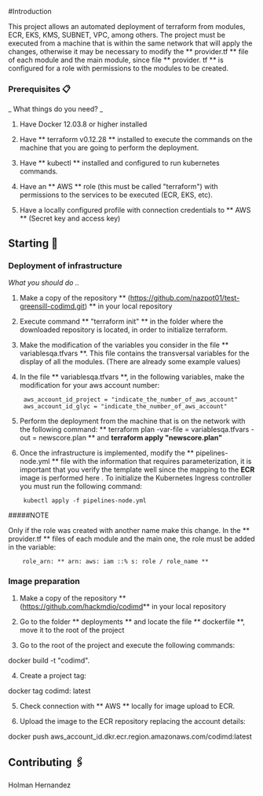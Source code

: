 #Introduction

This project allows an automated deployment of terraform from modules, ECR, EKS, KMS, SUBNET, VPC, among others. The project must be executed from a machine that is within the same network that will apply the changes, otherwise it may be necessary to modify the ** provider.tf ** file of each module and the main module, since file ** provider. tf ** is configured for a role with permissions to the modules to be created.

### Prerequisites 📋

_ What things do you need? _

1. Have Docker 12.03.8 or higher installed

2. Have ** terraform v0.12.28 ** installed to execute the commands on the machine that you are going to perform the deployment.

3. Have ** kubectl ** installed and configured to run kubernetes commands.

4. Have an ** AWS ** role (this must be called "terraform") with permissions to the services to be executed (ECR, EKS, etc).

5. Have a locally configured profile with connection credentials to ** AWS ** (Secret key and access key)



## Starting 🔧


### Deployment of infrastructure

_What you should do .._

1. Make a copy of the repository ** (https://github.com/nazpot01/test-greensill-codimd.git) ** in your local repository

2. Execute command ** "terraform init" ** in the folder where the downloaded repository is located, in order to initialize terraform.

3. Make the modification of the variables you consider in the file ** variablesqa.tfvars **. This file contains the transversal variables for the display of all the modules. (There are already some example values)

4. In the file ** variablesqa.tfvars **, in the following variables, make the modification for your aws account number:

		aws_account_id_project = "indicate_the_number_of_aws_account"
		aws_account_id_glyc = "indicate_the_number_of_aws_account"

5. Perform the deployment from the machine that is on the network with the following command: ** terraform plan -var-file = variablesqa.tfvars -out = newscore.plan ** and **terraform apply "newscore.plan"**

6. Once the infrastructure is implemented, modify the ** pipelines-node.yml ** file with the information that requires parameterization, it is important that you verify the template well since the mapping to the **ECR** image is performed here . To initialize the Kubernetes Ingress controller you must run the following command:

		kubectl apply -f pipelines-node.yml

#####NOTE

Only if the role was created with another name make this change. In the ** provider.tf ** files of each module and the main one, the role must be added in the variable:

		role_arn: ** arn: aws: iam ::% s: role / role_name **


### Image preparation

1. Make a copy of the repository ** (https://github.com/hackmdio/codimd** in your local repository

2. Go to the folder ** deployments ** and locate the file ** dockerfile **, move it to the root of the project

3. Go to the root of the project and execute the following commands:

docker build -t "codimd".

4. Create a project tag:

docker tag codimd: latest

5. Check connection with ** AWS ** locally for image upload to ECR.

6. Upload the image to the ECR repository replacing the account details:

docker push aws_account_id.dkr.ecr.region.amazonaws.com/codimd:latest


## Contributing 🖇️

Holman Hernandez